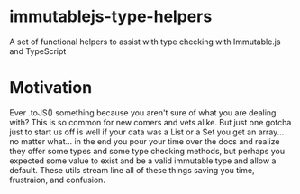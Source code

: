 # immutablejs-type-helpers

A set of functional helpers to assist with type checking with Immutable.js and TypeScript

# Motivation

Ever .toJS() something because you aren't sure of what you are dealing with? This is so common for new comers and vets alike. But just one gotcha just to start us off is well if your data was a List or a Set you get an array... no matter what... in the end you pour your time over the docs and realize they offer some types and some type checking methods, but perhaps you expected some value to exist and be a valid immutable type and allow a default. These utils stream line all of these things saving you time, frustraion, and confusion.
